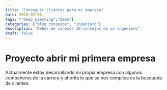 ```yaml
---
title: "Conseguir clientes para mi empresa"
date: 2020-03-06
tags: ["Deep Learning","Demo"]
categories: ["blog consejos", "ingeniero"]
description: "Debes de conocer 10 consejos de un ingeniero"
draft: false
---
```

# Proyecto abrir mi primera empresa
Actualmente estoy desarrollando mi propia empresa con algunos compañeros de la carrera y ahorita lo que se nos complica es la busqueda de clientes.
 